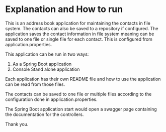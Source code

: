 # Explanation and How to run
This is an address book application for maintaining the contacts in file system. The contacts can also be saved to a repository if configured. The application saves the contact information in file system meaning can be saved to one file or single file for each contact.
This is configured from application.properties.

This application can be run in two ways:

1) As a Spring Boot application
2) Console Stand alone application

Each application has their own README file and how to use the application can be read from those files.

The contacts can be saved to one file or multiple files according to the configuration done in application.properties.

The Spring Boot application start would open a swagger page containing the documentation for the controllers.


Thank you.

